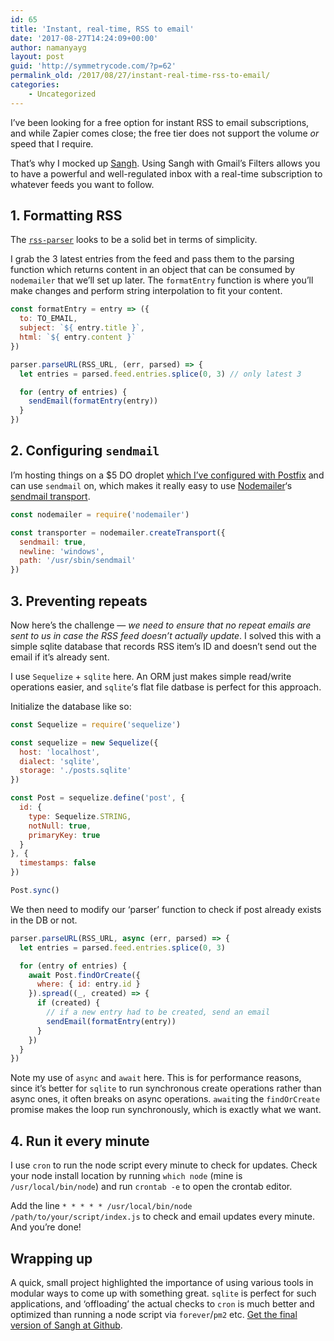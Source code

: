 ```yaml
---
id: 65
title: 'Instant, real-time, RSS to email'
date: '2017-08-27T14:24:09+00:00'
author: namanyayg
layout: post
guid: 'http://symmetrycode.com/?p=62'
permalink_old: /2017/08/27/instant-real-time-rss-to-email/
categories:
    - Uncategorized
---
```


I’ve been looking for a free option for instant RSS to email subscriptions, and while Zapier comes close; the free tier does not support the volume *or* speed that I require.

That’s why I mocked up [Sangh](https://github.com/namanyayg/sangh). Using Sangh with Gmail’s Filters allows you to have a powerful and well-regulated inbox with a real-time subscription to whatever feeds you want to follow.

## 1. Formatting RSS

The [`rss-parser`](https://www.npmjs.com/package/rss-parser) looks to be a solid bet in terms of simplicity.

I grab the 3 latest entries from the feed and pass them to the parsing function which returns content in an object that can be consumed by `nodemailer` that we’ll set up later. The `formatEntry` function is where you’ll make changes and perform string interpolation to fit your content.

```javascript
const formatEntry = entry => ({  
  to: TO_EMAIL,
  subject: `${ entry.title }`,
  html: `${ entry.content }`
})

parser.parseURL(RSS_URL, (err, parsed) => {  
  let entries = parsed.feed.entries.splice(0, 3) // only latest 3

  for (entry of entries) {
    sendEmail(formatEntry(entry))
  }
})
```

## 2. Configuring `sendmail`

I’m hosting things on a $5 DO droplet [which I’ve configured with Postfix](https://www.digitalocean.com/community/tutorials/how-to-install-and-configure-postfix-as-a-send-only-smtp-server-on-ubuntu-16-04) and can use `sendmail` on, which makes it really easy to use [Nodemailer](https://nodemailer.com/about/)‘s [sendmail transport](https://nodemailer.com/transports/sendmail/).

```javascript
const nodemailer = require('nodemailer')

const transporter = nodemailer.createTransport({  
  sendmail: true,
  newline: 'windows',
  path: '/usr/sbin/sendmail'
})
```

## 3. Preventing repeats

Now here’s the challenge — *we need to ensure that no repeat emails are sent to us in case the RSS feed doesn’t actually update*. I solved this with a simple sqlite database that records RSS item’s ID and doesn’t send out the email if it’s already sent.

I use `Sequelize` + `sqlite` here. An ORM just makes simple read/write operations easier, and `sqlite`‘s flat file datbase is perfect for this approach.

Initialize the database like so:

```javascript
const Sequelize = require('sequelize')

const sequelize = new Sequelize({  
  host: 'localhost',
  dialect: 'sqlite',
  storage: './posts.sqlite'
})

const Post = sequelize.define('post', {  
  id: {
    type: Sequelize.STRING,
    notNull: true,
    primaryKey: true
  }
}, {
  timestamps: false
})

Post.sync()  
```

We then need to modify our ‘parser’ function to check if post already exists in the DB or not.

```javascript
parser.parseURL(RSS_URL, async (err, parsed) => {  
  let entries = parsed.feed.entries.splice(0, 3)

  for (entry of entries) {
    await Post.findOrCreate({
      where: { id: entry.id }
    }).spread((_, created) => {
      if (created) {
        // if a new entry had to be created, send an email
        sendEmail(formatEntry(entry))
      }
    })
  }
})
```

Note my use of `async` and `await` here. This is for performance reasons, since it’s better for `sqlite` to run synchronous create operations rather than async ones, it often breaks on async operations. `await`ing the `findOrCreate` promise makes the loop run synchronously, which is exactly what we want.

## 4. Run it every minute

I use `cron` to run the node script every minute to check for updates. Check your node install location by running `which node` (mine is `/usr/local/bin/node`) and run `crontab -e` to open the crontab editor.

Add the line `* * * * * /usr/local/bin/node /path/to/your/script/index.js` to check and email updates every minute. And you’re done!

## Wrapping up

A quick, small project highlighted the importance of using various tools in modular ways to come up with something great. `sqlite` is perfect for such applications, and ‘offloading’ the actual checks to `cron` is much better and optimized than running a node script via `forever`/`pm2` etc. [Get the final version of Sangh at Github](https://github.com/namanyayg/sangh).